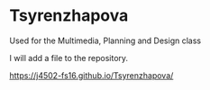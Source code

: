 # Tsyrenzhapova
Used for the Multimedia, Planning and Design class

I will add a file to the repository.

https://j4502-fs16.github.io/Tsyrenzhapova/

